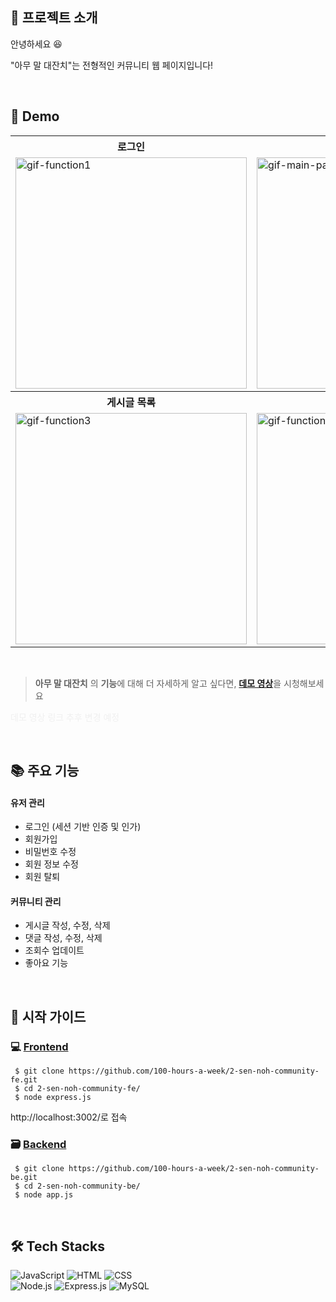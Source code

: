 ## 📝 프로젝트 소개

안녕하세요 😆

"아무 말 대잔치"는 전형적인 커뮤니티 웹 페이지입니다!

<br>

## 🚀 Demo

<div align="center">
  <table>
    <tr align="center">
      <th>로그인</th>
      <th>회원가입</th>
      <th>프로필</th>
    </tr>
    <tr>
      <td><img src=https://github.com/user-attachments/assets/3dcc0137-8db8-4898-b0de-e1dadf910f4b alt="gif-function1" width="370"></td>
      <td><img src=https://github.com/user-attachments/assets/1da8db6d-5a9d-465d-8b18-d9b04ad2083d alt="gif-main-page" width="370"></td>
      <td><img src=https://github.com/user-attachments/assets/5a50f8df-128b-4456-bfd7-4512d4056c6d alt="git-fuction1" width="370"></td>
    </tr>
    <tr align="center">
      <th>게시글 목록</th>
      <th>상세 게시글</th>
      <th>게시글 작성</th>
    </tr>
    <tr>
      <td><img src=https://github.com/user-attachments/assets/c323a81c-923e-48c6-a280-3c092b092a18 alt="gif-function3" width="370"></td>
      <td><img src=https://github.com/user-attachments/assets/d2eb800e-34ad-4a79-97cf-e4ccb701717a alt="gif-function3" width="370"></td>
       <td><img src=https://github.com/user-attachments/assets/f51c385d-7bdd-4c13-b9ab-bad9357817cd alt="gif-function2" width="370"></td>
    </tr>
  </table>
</div>
<br>

> **아무 말 대잔치** 의 **기능**에 대해 더 자세하게 알고 싶다면, [**데모 영상**]()을 시청해보세요 <br>

<p style="color:#cccccc40">데모 영상 링크 추후 변경 예정</p>

<br>

## 📚 주요 기능

#### 유저 관리

-   로그인 (세션 기반 인증 및 인가)
-   회원가입
-   비밀번호 수정
-   회원 정보 수정
-   회원 탈퇴

#### 커뮤니티 관리

-   게시글 작성, 수정, 삭제
-   댓글 작성, 수정, 삭제
-   조회수 업데이트
-   좋아요 기능

<br>

## 📙 시작 가이드

### 💻 [Frontend](https://github.com/100-hours-a-week/2-sen-noh-community-fe)

```
 $ git clone https://github.com/100-hours-a-week/2-sen-noh-community-fe.git
 $ cd 2-sen-noh-community-fe/
 $ node express.js
```

http://localhost:3002/로 접속

### 🗃️ [Backend](https://github.com/100-hours-a-week/2-sen-noh-community-be)

```
 $ git clone https://github.com/100-hours-a-week/2-sen-noh-community-be.git
 $ cd 2-sen-noh-community-be/
 $ node app.js
```

<br>

## 🛠️ Tech Stacks

![JavaScript](https://img.shields.io/badge/-JavaScript-F7DF1E?logo=javascript&logoColor=black&style=flat-square) ![HTML](https://img.shields.io/badge/-HTML-E34F26?logo=html5&logoColor=white&style=flat-square) ![CSS](https://img.shields.io/badge/-CSS-1572B6?logo=css3&logoColor=white&style=flat-square)  
 ![Node.js](https://img.shields.io/badge/-Node.js-339933?logo=node.js&logoColor=white&style=flat-square) ![Express.js](https://img.shields.io/badge/-Express.js-000000?logo=express&logoColor=white&style=flat-square) ![MySQL](https://img.shields.io/badge/-MySQL-4479A1?logo=mysql&logoColor=white&style=flat-square)

<br>
